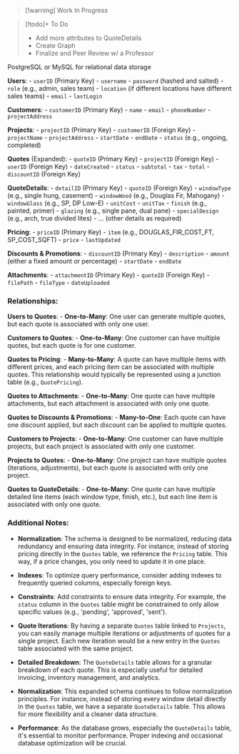 >[!warning] Work In Progress
 
>[!todo]+ To Do
> - Add more attributes to QuoteDetails
> - Create Graph
> - Finalize and Peer Review w/ a Professor

PostgreSQL or MySQL for relational data storage

**Users**:
    - `userID` (Primary Key)
    - `username`
    - `password` (hashed and salted)
    - `role` (e.g., admin, sales team)
    - `location` (if different locations have different sales teams)
    - `email`
    - `lastLogin`

**Customers**:
    - `customerID` (Primary Key)
    - `name`
    - `email`
    - `phoneNumber`
    - `projectAddress`

 **Projects**:
    - `projectID` (Primary Key)
    - `customerID` (Foreign Key)
    - `projectName`
    - `projectAddress`
    - `startDate`
    - `endDate`
    - `status` (e.g., ongoing, completed)

**Quotes** (Expanded):
    - `quoteID` (Primary Key)
    - `projectID` (Foreign Key)
    - `userID` (Foreign Key)
    - `dateCreated`
    - `status`
    - `subtotal`
    - `tax`
    - `total`
    - `discountID` (Foreign Key)

**QuoteDetails**:
    - `detailID` (Primary Key)
    - `quoteID` (Foreign Key)
    - `windowType` (e.g., single hung, casement)
    - `windowWood` (e.g., Douglas Fir, Mahogany)
    - `windowGlass` (e.g., SP, DP Low-E)
    - `unitCost`
    - `unitTax`
    - `finish` (e.g., painted, primer)
    - `glazing` (e.g., single pane, dual pane)
    - `specialDesign` (e.g., arch, true divided lites)
    - ... (other details as required)

**Pricing**:
    - `priceID` (Primary Key)
    - `item` (e.g., DOUGLAS_FIR_COST_FT, SP_COST_SQFT)
    - `price`
    - `lastUpdated`

**Discounts & Promotions**:
    - `discountID` (Primary Key)
    - `description`
    - `amount` (either a fixed amount or percentage)
    - `startDate`
    - `endDate`

**Attachments**:
    - `attachmentID` (Primary Key)
    - `quoteID` (Foreign Key)
    - `filePath`
    - `fileType`
    - `dateUploaded`

### Relationships:

**Users to Quotes**:
    - **One-to-Many**: One user can generate multiple quotes, but each quote is associated with only one user.

**Customers to Quotes**:
    - **One-to-Many**: One customer can have multiple quotes, but each quote is for one customer.

**Quotes to Pricing**:
    - **Many-to-Many**: A quote can have multiple items with different prices, and each pricing item can be associated with multiple quotes. This relationship would typically be represented using a junction table (e.g., `QuotePricing`).

**Quotes to Attachments**:
    - **One-to-Many**: One quote can have multiple attachments, but each attachment is associated with only one quote.

**Quotes to Discounts & Promotions**:
    - **Many-to-One**: Each quote can have one discount applied, but each discount can be applied to multiple quotes.

**Customers to Projects**:
    - **One-to-Many**: One customer can have multiple projects, but each project is associated with only one customer.

**Projects to Quotes**:
    - **One-to-Many**: One project can have multiple quotes (iterations, adjustments), but each quote is associated with only one project.

**Quotes to QuoteDetails**:
    - **One-to-Many**: One quote can have multiple detailed line items (each window type, finish, etc.), but each line item is associated with only one quote.

### Additional Notes:

- **Normalization**: The schema is designed to be normalized, reducing data redundancy and ensuring data integrity. For instance, instead of storing pricing directly in the `Quotes` table, we reference the `Pricing` table. This way, if a price changes, you only need to update it in one place.

- **Indexes**: To optimize query performance, consider adding indexes to frequently queried columns, especially foreign keys.

- **Constraints**: Add constraints to ensure data integrity. For example, the `status` column in the `Quotes` table might be constrained to only allow specific values (e.g., 'pending', 'approved', 'sent').

- **Quote Iterations**: By having a separate `Quotes` table linked to `Projects`, you can easily manage multiple iterations or adjustments of quotes for a single project. Each new iteration would be a new entry in the `Quotes` table associated with the same project.

- **Detailed Breakdown**: The `QuoteDetails` table allows for a granular breakdown of each quote. This is especially useful for detailed invoicing, inventory management, and analytics.

- **Normalization**: This expanded schema continues to follow normalization principles. For instance, instead of storing every window detail directly in the `Quotes` table, we have a separate `QuoteDetails` table. This allows for more flexibility and a cleaner data structure.

- **Performance**: As the database grows, especially the `QuoteDetails` table, it's essential to monitor performance. Proper indexing and occasional database optimization will be crucial.